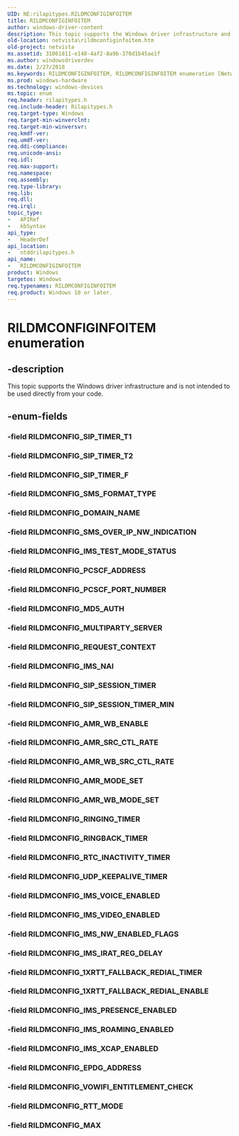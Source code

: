```yaml
---
UID: NE:rilapitypes.RILDMCONFIGINFOITEM
title: RILDMCONFIGINFOITEM
author: windows-driver-content
description: This topic supports the Windows driver infrastructure and is not intended to be used directly from your code.
old-location: netvista\rildmconfiginfoitem.htm
old-project: netvista
ms.assetid: 31061811-e148-4af2-8a9b-370d1b45ae1f
ms.author: windowsdriverdev
ms.date: 2/27/2018
ms.keywords: RILDMCONFIGINFOITEM, RILDMCONFIGINFOITEM enumeration [Network Drivers Starting with Windows Vista], RILDMCONFIG_1XRTT_FALLBACK_REDIAL_ENABLE, RILDMCONFIG_1XRTT_FALLBACK_REDIAL_TIMER, RILDMCONFIG_AMR_MODE_SET, RILDMCONFIG_AMR_SRC_CTL_RATE, RILDMCONFIG_AMR_WB_ENABLE, RILDMCONFIG_AMR_WB_MODE_SET, RILDMCONFIG_AMR_WB_SRC_CTL_RATE, RILDMCONFIG_DOMAIN_NAME, RILDMCONFIG_EPDG_ADDRESS, RILDMCONFIG_IMS_IRAT_REG_DELAY, RILDMCONFIG_IMS_NAI, RILDMCONFIG_IMS_NW_ENABLED_FLAGS, RILDMCONFIG_IMS_PRESENCE_ENABLED, RILDMCONFIG_IMS_ROAMING_ENABLED, RILDMCONFIG_IMS_TEST_MODE_STATUS, RILDMCONFIG_IMS_VIDEO_ENABLED, RILDMCONFIG_IMS_VOICE_ENABLED, RILDMCONFIG_IMS_XCAP_ENABLED, RILDMCONFIG_MAX, RILDMCONFIG_MD5_AUTH, RILDMCONFIG_MULTIPARTY_SERVER, RILDMCONFIG_PCSCF_ADDRESS, RILDMCONFIG_PCSCF_PORT_NUMBER, RILDMCONFIG_REQUEST_CONTEXT, RILDMCONFIG_RINGBACK_TIMER, RILDMCONFIG_RINGING_TIMER, RILDMCONFIG_RTC_INACTIVITY_TIMER, RILDMCONFIG_RTT_MODE, RILDMCONFIG_SIP_SESSION_TIMER, RILDMCONFIG_SIP_SESSION_TIMER_MIN, RILDMCONFIG_SIP_TIMER_F, RILDMCONFIG_SIP_TIMER_T2, RILDMCONFIG_SMS_FORMAT_TYPE, RILDMCONFIG_SMS_OVER_IP_NW_INDICATION, RILDMCONFIG_UDP_KEEPALIVE_TIMER, RILDMCONFIG_VOWIFI_ENTITLEMENT_CHECK, netvista.rildmconfiginfoitem, ntddrilapitypes/RILDMCONFIGINFOITEM, ntddrilapitypes/RILDMCONFIG_1XRTT_FALLBACK_REDIAL_ENABLE, ntddrilapitypes/RILDMCONFIG_1XRTT_FALLBACK_REDIAL_TIMER, ntddrilapitypes/RILDMCONFIG_AMR_MODE_SET, ntddrilapitypes/RILDMCONFIG_AMR_SRC_CTL_RATE, ntddrilapitypes/RILDMCONFIG_AMR_WB_ENABLE, ntddrilapitypes/RILDMCONFIG_AMR_WB_MODE_SET, ntddrilapitypes/RILDMCONFIG_AMR_WB_SRC_CTL_RATE, ntddrilapitypes/RILDMCONFIG_DOMAIN_NAME, ntddrilapitypes/RILDMCONFIG_EPDG_ADDRESS, ntddrilapitypes/RILDMCONFIG_IMS_IRAT_REG_DELAY, ntddrilapitypes/RILDMCONFIG_IMS_NAI, ntddrilapitypes/RILDMCONFIG_IMS_NW_ENABLED_FLAGS, ntddrilapitypes/RILDMCONFIG_IMS_PRESENCE_ENABLED, ntddrilapitypes/RILDMCONFIG_IMS_ROAMING_ENABLED, ntddrilapitypes/RILDMCONFIG_IMS_TEST_MODE_STATUS, ntddrilapitypes/RILDMCONFIG_IMS_VIDEO_ENABLED, ntddrilapitypes/RILDMCONFIG_IMS_VOICE_ENABLED, ntddrilapitypes/RILDMCONFIG_IMS_XCAP_ENABLED, ntddrilapitypes/RILDMCONFIG_MAX, ntddrilapitypes/RILDMCONFIG_MD5_AUTH, ntddrilapitypes/RILDMCONFIG_MULTIPARTY_SERVER, ntddrilapitypes/RILDMCONFIG_PCSCF_ADDRESS, ntddrilapitypes/RILDMCONFIG_PCSCF_PORT_NUMBER, ntddrilapitypes/RILDMCONFIG_REQUEST_CONTEXT, ntddrilapitypes/RILDMCONFIG_RINGBACK_TIMER, ntddrilapitypes/RILDMCONFIG_RINGING_TIMER, ntddrilapitypes/RILDMCONFIG_RTC_INACTIVITY_TIMER, ntddrilapitypes/RILDMCONFIG_RTT_MODE, ntddrilapitypes/RILDMCONFIG_SIP_SESSION_TIMER, ntddrilapitypes/RILDMCONFIG_SIP_SESSION_TIMER_MIN, ntddrilapitypes/RILDMCONFIG_SIP_TIMER_F, ntddrilapitypes/RILDMCONFIG_SIP_TIMER_T2, ntddrilapitypes/RILDMCONFIG_SMS_FORMAT_TYPE, ntddrilapitypes/RILDMCONFIG_SMS_OVER_IP_NW_INDICATION, ntddrilapitypes/RILDMCONFIG_UDP_KEEPALIVE_TIMER, ntddrilapitypes/RILDMCONFIG_VOWIFI_ENTITLEMENT_CHECK
ms.prod: windows-hardware
ms.technology: windows-devices
ms.topic: enum
req.header: rilapitypes.h
req.include-header: Rilapitypes.h
req.target-type: Windows
req.target-min-winverclnt: 
req.target-min-winversvr: 
req.kmdf-ver: 
req.umdf-ver: 
req.ddi-compliance: 
req.unicode-ansi: 
req.idl: 
req.max-support: 
req.namespace: 
req.assembly: 
req.type-library: 
req.lib: 
req.dll: 
req.irql: 
topic_type:
-	APIRef
-	kbSyntax
api_type:
-	HeaderDef
api_location:
-	ntddrilapitypes.h
api_name:
-	RILDMCONFIGINFOITEM
product: Windows
targetos: Windows
req.typenames: RILDMCONFIGINFOITEM
req.product: Windows 10 or later.
---
```


# RILDMCONFIGINFOITEM enumeration


## -description


This topic supports the Windows driver infrastructure and is not intended to be used directly from your code.


## -enum-fields




### -field RILDMCONFIG_SIP_TIMER_T1


### -field RILDMCONFIG_SIP_TIMER_T2


### -field RILDMCONFIG_SIP_TIMER_F


### -field RILDMCONFIG_SMS_FORMAT_TYPE


### -field RILDMCONFIG_DOMAIN_NAME


### -field RILDMCONFIG_SMS_OVER_IP_NW_INDICATION


### -field RILDMCONFIG_IMS_TEST_MODE_STATUS


### -field RILDMCONFIG_PCSCF_ADDRESS


### -field RILDMCONFIG_PCSCF_PORT_NUMBER


### -field RILDMCONFIG_MD5_AUTH


### -field RILDMCONFIG_MULTIPARTY_SERVER


### -field RILDMCONFIG_REQUEST_CONTEXT


### -field RILDMCONFIG_IMS_NAI


### -field RILDMCONFIG_SIP_SESSION_TIMER


### -field RILDMCONFIG_SIP_SESSION_TIMER_MIN


### -field RILDMCONFIG_AMR_WB_ENABLE


### -field RILDMCONFIG_AMR_SRC_CTL_RATE


### -field RILDMCONFIG_AMR_WB_SRC_CTL_RATE


### -field RILDMCONFIG_AMR_MODE_SET


### -field RILDMCONFIG_AMR_WB_MODE_SET


### -field RILDMCONFIG_RINGING_TIMER


### -field RILDMCONFIG_RINGBACK_TIMER


### -field RILDMCONFIG_RTC_INACTIVITY_TIMER


### -field RILDMCONFIG_UDP_KEEPALIVE_TIMER


### -field RILDMCONFIG_IMS_VOICE_ENABLED


### -field RILDMCONFIG_IMS_VIDEO_ENABLED


### -field RILDMCONFIG_IMS_NW_ENABLED_FLAGS


### -field RILDMCONFIG_IMS_IRAT_REG_DELAY


### -field RILDMCONFIG_1XRTT_FALLBACK_REDIAL_TIMER


### -field RILDMCONFIG_1XRTT_FALLBACK_REDIAL_ENABLE


### -field RILDMCONFIG_IMS_PRESENCE_ENABLED


### -field RILDMCONFIG_IMS_ROAMING_ENABLED


### -field RILDMCONFIG_IMS_XCAP_ENABLED


### -field RILDMCONFIG_EPDG_ADDRESS


### -field RILDMCONFIG_VOWIFI_ENTITLEMENT_CHECK


### -field RILDMCONFIG_RTT_MODE


### -field RILDMCONFIG_MAX

